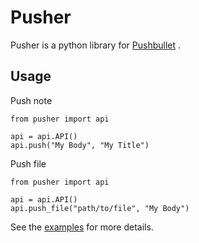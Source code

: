 Pusher
====

Pusher is a python library for [Pushbullet](https://www.pushbullet.com/) .

Usage
---
Push note
```
from pusher import api

api = api.API()
api.push("My Body", "My Title")
```

Push file

```
from pusher import api

api = api.API()
api.push_file("path/to/file", "My Body")
```

See the [examples](https://github.com/ziggy42/Pusher/tree/master/examples) for more details.